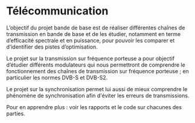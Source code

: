 # Télécommunication

L’objectif du projet bande de base est de réaliser différentes chaînes de transmission en bande de base et de les étudier, notamment en terme d’efficacité spectrale et en puissance, pour pouvoir les comparer et d’identifier des pistes d’optimisation.

Le projet sur la transmission sur fréquence porteuse a pour objectif d’étudier différents modulateurs qui nous permettront de comprendre le fonctionnement des chaînes de transmission sur fréquence porteuse ; en particulier les normes DVB-S et DVB-S2.

Le projet sur la synchronisation permet lui aussi de mieux comprendre le phénomène de synchronisation afin d'éviter les erreurs de transmissions.

Pour en apprendre plus : voir les rapports et le code sur chacunes des parties.
